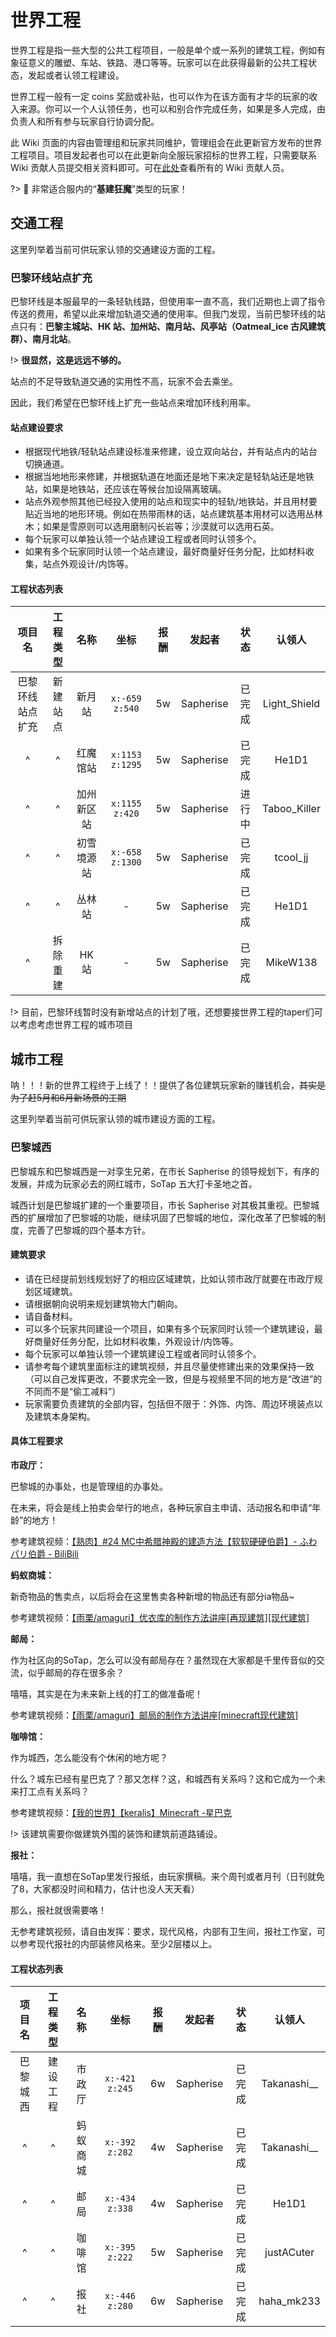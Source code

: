 # 世界工程

世界工程是指一些大型的公共工程项目，一般是单个或一系列的建筑工程，例如有象征意义的雕塑、车站、铁路、港口等等。玩家可以在此获得最新的公共工程状态，发起或者认领工程建设。

世界工程一般有一定 coins 奖励或补贴，也可以作为在该方面有才华的玩家的收入来源。你可以一个人认领任务，也可以和别合作完成任务，如果是多人完成，由负责人和所有参与玩家自行协调分配。

此 Wiki 页面的内容由管理组和玩家共同维护，管理组会在此更新官方发布的世界工程项目。项目发起者也可以在此更新向全服玩家招标的世界工程，只需要联系 Wiki 贡献人员提交相关资料即可。可在[此处](https://book.sotap.org/#/wiki/contributors)查看所有的 Wiki 贡献人员。

?> 💪 非常适合服内的“**基建狂魔**”类型的玩家！

## 交通工程

这里列举着当前可供玩家认领的交通建设方面的工程。

### 巴黎环线站点扩充

巴黎环线是本服最早的一条轻轨线路，但使用率一直不高，我们近期也上调了指令传送的费用，希望以此来增加轨道交通的使用率。但我门发现，当前巴黎环线的站点只有：**巴黎主城站、HK 站、加州站、南月站、风亭站（Oatmeal_ice 古风建筑群）、南月北站**。

!> **很显然，这是远远不够的。**

站点的不足导致轨道交通的实用性不高，玩家不会去乘坐。

因此，我们希望在巴黎环线上扩充一些站点来增加环线利用率。

#### 站点建设要求

- 根据现代地铁/轻轨站点建设标准来修建，设立双向站台，并有站点内的站台切换通道。
- 根据当地地形来修建，并根据轨道在地面还是地下来决定是轻轨站还是地铁站，如果是地铁站，还应该在等候台加设隔离玻璃。
- 站点外观参照其他已经投入使用的站点和现实中的轻轨/地铁站，并且用材要贴近当地的地形环境。例如在热带雨林的话，站点建筑基本用材可以选用丛林木；如果是雪原则可以选用磨制闪长岩等；沙漠就可以选用石英。
- 每个玩家可以单独认领一个站点建设工程或者同时认领多个。
- 如果有多个玩家同时认领一个站点建设，最好商量好任务分配，比如材料收集，站点外观设计/内饰等。

#### 工程状态列表

|      项目名      | 工程类型 |    名称    |      坐标       | 报酬  |  发起者   |  状态  |    认领人    |
| :--------------: | :------: | :--------: | :-------------: | :---: | :-------: | :----: | :----------: |
| 巴黎环线站点扩充 | 新建站点 |   新月站   | `x:-659 z:540`  |  5w   | Sapherise | 已完成 | Light_Shield |
|        ^         |    ^     |  红魔馆站  | `x:1153 z:1295` |  5w   | Sapherise | 已完成 |    He1D1     |
|        ^         |    ^     | 加州新区站 | `x:1155 z:420`  |  5w   | Sapherise | 进行中 | Taboo_Killer |
|        ^         |    ^     | 初雪境源站 | `x:-658 z:1300` |  5w   | Sapherise | 已完成 |   tcool_jj   |
|        ^         |    ^     |   丛林站   |        -        |  5w   | Sapherise | 已完成 |    He1D1     |
|        ^         | 拆除重建 |   HK 站    |        -        |  5w   | Sapherise | 已完成 |   MikeW138   |

!> 目前，巴黎环线暂时没有新增站点的计划了哦，还想要接世界工程的taper们可以考虑考虑世界工程的城市项目

## 城市工程

呐！！！新的世界工程终于上线了！！提供了各位建筑玩家新的赚钱机会，~~其实是为了赶5月和6月新场景的工期~~

这里列举着当前可供玩家认领的城市建设方面的工程。

### 巴黎城西

巴黎城东和巴黎城西是一对孪生兄弟，在市长 Sapherise 的领导规划下，有序的发展，并成为玩家必去的网红城市，SoTap 五大打卡圣地之首。

城西计划是巴黎城扩建的一个重要项目，市长 Sapherise 对其极其重视。巴黎城西的扩展增加了巴黎城的功能，继续巩固了巴黎城的地位，深化改革了巴黎城的制度，完善了巴黎城的四个基本方针。

#### 建筑要求

- 请在已经提前划线规划好了的相应区域建筑，比如认领市政厅就要在市政厅规划区域建筑。
- 请根据朝向说明来规划建筑物大门朝向。
- 请自备材料。
- 可以多个玩家共同建设一个项目，如果有多个玩家同时认领一个建筑建设，最好商量好任务分配，比如材料收集，外观设计/内饰等。
- 每个玩家可以单独认领一个建筑建设工程或者同时认领多个。
- 请参考每个建筑里面标注的建筑视频，并且尽量使修建出来的效果保持一致（可以自己发挥更改，不要求完全一致，但是与视频里不同的地方是“改进”的不同而不是“偷工减料”）
- 玩家需要负责建筑的全部内容，包括但不限于：外饰、内饰、周边环境装点以及建筑本身架构。

#### 具体工程要求

**市政厅：**

巴黎城的办事处，也是管理组的办事处。

在未来，将会是线上拍卖会举行的地点，各种玩家自主申请、活动报名和申请“年龄”的地方！

参考建筑视频：[【熟肉】#24 MC中希腊神殿的建造方法【软软硬硬伯爵】- ふわパリ伯爵 - BiliBili](https://www.bilibili.com/video/BV1gx411y7ra)

**蚂蚁商城：**

新奇物品的售卖点，以后将会在这里售卖各种新增的物品还有部分ia物品~

参考建筑视频：[【雨栗/amaguri】优衣库的制作方法讲座[再现建筑][现代建筑]](https://www.bilibili.com/video/BV1Tb411s7Ed)

**邮局：**

作为社区向的SoTap，怎么可以没有邮局存在？虽然现在大家都是千里传音似的交流，似乎邮局的存在很多余？

嘻嘻，其实是在为未来新上线的打工的做准备呢！

参考建筑视频：[【雨栗/amaguri】邮局的制作方法讲座[minecraft现代建筑]](https://www.bilibili.com/video/BV1rb411S7U3)

**咖啡馆：**

作为城西，怎么能没有个休闲的地方呢？

什么？城东已经有星巴克了？那又怎样？这，和城西有关系吗？这和它成为一个未来打工点有关系吗？

参考建筑视频：[【我的世界】【keralis】Minecraft -星巴克](https://www.bilibili.com/video/BV1zs411872L)

!> 该建筑需要你做建筑外围的装饰和建筑前道路铺设。

**报社：**

嘻嘻，我一直想在SoTap里发行报纸，由玩家撰稿。来个周刊或者月刊（日刊就免了8，大家都没时间和精力，估计也没人天天看）

那么，报社就很需要咯！

无参考建筑视频，请自由发挥：要求，现代风格，内部有卫生间，报社工作室，可以参考现代报社的内部装修风格来。至少2层楼以上。

#### 工程状态列表

|  项目名  | 工程类型 |   名称   |      坐标      | 报酬  |  发起者   |  状态  |   认领人    |
| :------: | :------: | :------: | :------------: | :---: | :-------: | :----: | :---------: |
| 巴黎城西 | 建设工程 |  市政厅  | `x:-421 z:245` |  6w   | Sapherise | 已完成 | Takanashi__ |
|    ^     |    ^     | 蚂蚁商城 | `x:-392 z:282` |  4w   | Sapherise | 已完成 | Takanashi__ |
|    ^     |    ^     |   邮局   | `x:-434 z:338` |  4w   | Sapherise | 已完成 |    He1D1    |
|    ^     |    ^     |  咖啡馆  | `x:-395 z:222` |  5w   | Sapherise | 已完成 | justACuter  |
|    ^     |    ^     |   报社   | `x:-446 z:280` |  6w   | Sapherise | 已完成 | haha_mk233  |
